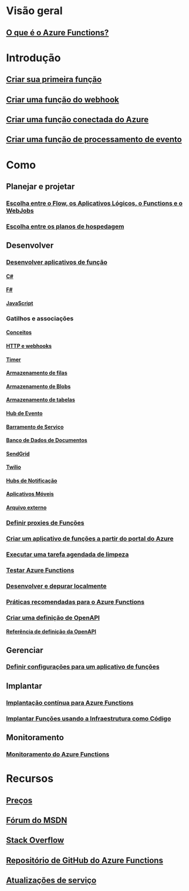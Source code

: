 # Visão geral
## [O que é o Azure Functions?](functions-overview.md)
# Introdução
## [Criar sua primeira função](functions-create-first-azure-function.md)
## [Criar uma função do webhook](functions-create-a-web-hook-or-api-function.md)
## [Criar uma função conectada do Azure](functions-create-an-azure-connected-function.md)
## [Criar uma função de processamento de evento](functions-create-an-event-processing-function.md)
# Como
## Planejar e projetar
### [Escolha entre o Flow, os Aplicativos Lógicos, o Functions e o WebJobs](functions-compare-logic-apps-ms-flow-webjobs.md)
### [Escolha entre os planos de hospedagem](functions-scale.md)

## Desenvolver
### [Desenvolver aplicativos de função](functions-reference.md)
#### [C#](functions-reference-csharp.md)
#### [F#](functions-reference-fsharp.md)
#### [JavaScript](functions-reference-node.md)
### Gatilhos e associações
#### [Conceitos](functions-triggers-bindings.md)
#### [HTTP e webhooks](functions-bindings-http-webhook.md)
#### [Timer](functions-bindings-timer.md)
#### [Armazenamento de filas](functions-bindings-storage-queue.md)
#### [Armazenamento de Blobs](functions-bindings-storage-blob.md)
#### [Armazenamento de tabelas](functions-bindings-storage-table.md)
#### [Hub de Evento](functions-bindings-event-hubs.md)
#### [Barramento de Serviço](functions-bindings-service-bus.md)
#### [Banco de Dados de Documentos](functions-bindings-documentdb.md)
#### [SendGrid](functions-bindings-sendgrid.md)
#### [Twilio](functions-bindings-twilio.md)
#### [Hubs de Notificação](functions-bindings-notification-hubs.md)
#### [Aplicativos Móveis](functions-bindings-mobile-apps.md)
#### [Arquivo externo](functions-bindings-external-file.md)
### [Definir proxies de Funções](functions-proxies.md)
### [Criar um aplicativo de funções a partir do portal do Azure](functions-create-function-app-portal.md)
### [Executar uma tarefa agendada de limpeza](functions-scenario-database-table-cleanup.md)
### [Testar Azure Functions](functions-test-a-function.md)
### [Desenvolver e depurar localmente](functions-run-local.md)
### [Práticas recomendadas para o Azure Functions](functions-best-practices.md)
### [Criar uma definição de OpenAPI](functions-api-definition-getting-started.md)
#### [Referência de definição da OpenAPI](functions-api-definition.md)

## Gerenciar
### [Definir configurações para um aplicativo de funções](functions-how-to-use-azure-function-app-settings.md)

## Implantar
### [Implantação contínua para Azure Functions](functions-continuous-deployment.md)
### [Implantar Funções usando a Infraestrutura como Código](functions-infrastructure-as-code.md)

## Monitoramento
### [Monitoramento do Azure Functions](functions-monitoring.md)

# Recursos
## [Preços](https://azure.microsoft.com/pricing/details/functions/)  
## [Fórum do MSDN](https://social.msdn.microsoft.com/Forums/en-US/home?forum=AzureFunctions)
## [Stack Overflow](http://stackoverflow.com/questions/tagged/azure-functions)
## [Repositório de GitHub do Azure Functions](https://github.com/Azure/Azure-Functions/)
## [Atualizações de serviço](https://azure.microsoft.com/en-us/updates/?product=functions&updatetype=&platform=)
